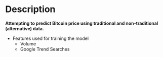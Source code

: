 # Description
**Attempting to predict Bitcoin price using traditional and non-traditional (alternative) data.**

* Features used for training the model
  * Volume
  * Google Trend Searches